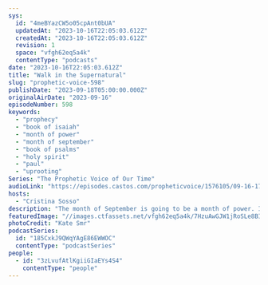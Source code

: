 ```yaml
---
sys:
  id: "4meBYazCW5o05cpAnt0bUA"
  updatedAt: "2023-10-16T22:05:03.612Z"
  createdAt: "2023-10-16T22:05:03.612Z"
  revision: 1
  space: "vfgh62eq5a4k"
  contentType: "podcasts"
date: "2023-10-16T22:05:03.612Z"
title: "Walk in the Supernatural"
slug: "prophetic-voice-598"
publishDate: "2023-09-18T05:00:00.000Z"
originalAirDate: "2023-09-16"
episodeNumber: 598
keywords:
  - "prophecy"
  - "book of isaiah"
  - "month of power"
  - "month of september"
  - "book of psalms"
  - "holy spirit"
  - "paul"
  - "uprooting"
Series: "The Prophetic Voice of Our Time"
audioLink: "https://episodes.castos.com/propheticvoice/1576105/09-16-17-23-The-Prophetic-Voice-of-our-Time-mixdown-.mp3"
hosts:
  - "Cristina Sosso"
description: "The month of September is going to be a month of power. It is time for us to walk in the supernatural. Let us remember that no one will walk in the supernatural using their own understanding. So let us not expect God to do things the same ways as before, or make doctrines out of them."
featuredImage: "//images.ctfassets.net/vfgh62eq5a4k/7HzuAwGJW1jRoSLe8BIrpB/95a3c239e65f21d34651598f304c0a61/kate-smr-HfDF2erTu3g-unsplash__1_.jpg"
photoCredit: "Kate Smr"
podcastSeries:
  id: "185CxkJ9QWqYAgE86EWWOC"
  contentType: "podcastSeries"
people:
  - id: "3zLvufAtlKgiiGIaEYs4S4"
    contentType: "people"
---
```

